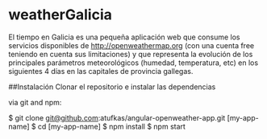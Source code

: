 # weatherGalicia
El tiempo en Galicia es una pequeña aplicación web que consume los servicios disponibles de http://openweathermap.org
 (con una cuenta free teniendo en cuenta sus limitaciones) y que representa la evolución de los principales parámetros meteorológicos (humedad, temperatura, etc) en los siguientes 4 días en las capitales de provincia gallegas.

##Instalación
Clonar el repositorio e instalar las dependencias

via git and npm:

$ git clone git@github.com:atufkas/angular-openweather-app.git [my-app-name]
$ cd [my-app-name]
$ npm install
$ npm start
